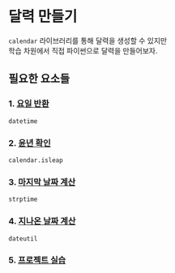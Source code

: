 # 달력 만들기
`calendar` 라이브러리를 통해 달력을 생성할 수 있지만<br>
학습 차원에서 직접 파이썬으로 달력을 만들어보자.

## 필요한 요소들
### 1. [요일 반환](./240505-04-datetime.ipynb)
`datetime`

### 2. [윤년 확인](./240505-05-calendar.isleap.ipynb)
`calendar.isleap`

### 3. [마지막 날짜 계산](./240505-06-strptime-strftime.ipynb)
`strptime`

### 4. [지나온 날짜 계산](./240505-07-dateutil-time.ipynb)
`dateutil`

### 5. [프로젝트 실습](./240505-08-practice.ipynb)